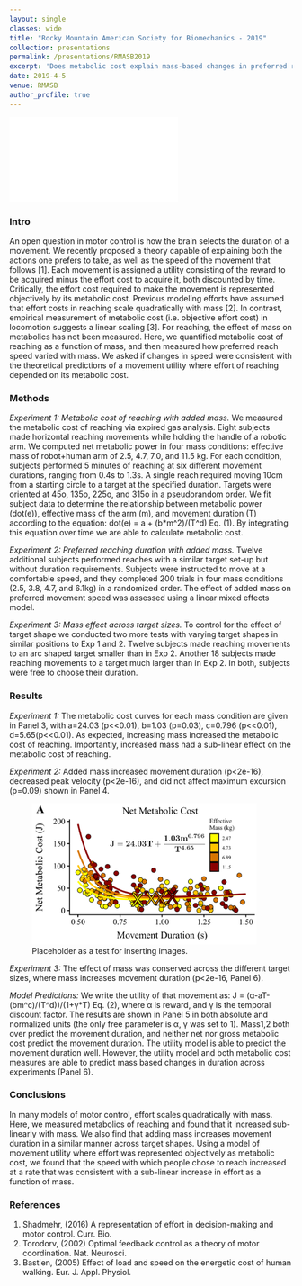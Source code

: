 ```yaml
---
layout: single
classes: wide
title: "Rocky Mountain American Society for Biomechanics - 2019"
collection: presentations
permalink: /presentations/RMASB2019
excerpt: 'Does metabolic cost explain mass-based changes in preferred reaching speed?'
date: 2019-4-5
venue: RMASB
author_profile: true
---
```

<embed src="/posters/RMASB2019_v3_black_orange.pdf" type="application/pdf"/>


### Intro

An open question in motor control is how the brain selects the duration of a movement. We recently proposed a theory capable of explaining both the actions one prefers to take, as well as the speed of the movement that follows [1]. Each movement is assigned a utility consisting of the reward to be acquired minus the effort cost to acquire it, both discounted by time. Critically, the effort cost required to make the movement is represented objectively by its metabolic cost. Previous modeling efforts have assumed that effort costs in reaching scale quadratically with mass [2]. In contrast, empirical measurement of metabolic cost (i.e. objective effort cost) in locomotion suggests a linear scaling [3]. For reaching, the effect of mass on metabolics has not been measured. Here, we quantified metabolic cost of reaching as a function of mass, and then measured how preferred reach speed varied with mass. We asked if changes in speed were consistent with the theoretical predictions of a movement utility where effort of reaching depended on its metabolic cost.

### Methods
*Experiment 1: Metabolic cost of reaching with added mass.* We measured the metabolic cost of reaching via expired gas analysis. Eight subjects made horizontal reaching movements while holding the handle of a robotic arm. We computed net metabolic power in four mass conditions: effective mass of robot+human arm of 2.5, 4.7, 7.0, and 11.5 kg. For each condition, subjects performed 5 minutes of reaching at six different movement durations, ranging from 0.4s to 1.3s. A single reach required moving 10cm from a starting circle to a target at the specified duration. Targets were oriented at 45o, 135o, 225o, and 315o in a pseudorandom order. We fit subject data to determine the relationship between metabolic power (dot(e)), effective mass of the arm (m), and movement duration (T) according to the equation: dot(e) = a + (b\*m^2)/(T^d) Eq. (1). By integrating this equation over time we are able to calculate metabolic cost.

*Experiment 2: Preferred reaching duration with added mass.* Twelve additional subjects performed reaches with a similar target set-up but without duration requirements. Subjects were instructed to move at a comfortable speed, and they completed 200 trials in four mass conditions (2.5, 3.8, 4.7, and 6.1kg) in a randomized order. The effect of added mass on preferred movement speed was assessed using a linear mixed effects model. 

*Experiment 3: Mass effect across target sizes.* To control for the effect of target shape we conducted two more tests with varying target shapes in similar positions to Exp 1 and 2. Twelve subjects made reaching movements to an arc shaped target smaller than in Exp 2. Another 18 subjects made reaching movements to a target much larger than in Exp 2. In both, subjects were free to choose their duration.

### Results

*Experiment 1:* The metabolic cost curves for each mass condition are given in Panel 3, with a=24.03 (p<<0.01), b=1.03 (p=0.03), c=0.796 (p<<0.01), d=5.65(p<<0.01). As expected, increasing mass increased the metabolic cost of reaching. Importantly, increased mass had a sub-linear effect on the metabolic cost of reaching. 

*Experiment 2:* Added mass increased movement duration (p<2e-16), decreased peak velocity (p<2e-16), and did not affect maximum excursion (p=0.09) shown in Panel 4.

<!-- [image-center](/images/RMASB2019/metpoweronly.png){: .align-center} -->
<figure class ="align-center" style = 'width: 400px'>
    <a href="/images/RMASB2019/metpoweronly.png"><img src="/images/RMASB2019/metpoweronly.png"></a>
    <figcaption>Placeholder as a test for inserting images.</figcaption>
</figure>


*Experiment 3:* The effect of mass was conserved across the different target sizes, where mass increases movement duration (p<2e-16, Panel 6). 

*Model Predictions:* We write the utility of that movement as: J = (α-aT-(bm^c)/(T^d))/(1+γ\*T) Eq. (2), where α is reward, and γ is the temporal discount factor.  The results are shown in Panel 5 in both absolute and normalized units (the only free parameter is α, γ was set to 1). Mass1,2 both over predict the movement duration, and neither net nor gross metabolic cost predict the movement duration. The utility model is able to predict the movement duration well. However, the utility model and both metabolic cost measures are able to predict mass based changes in duration across experiments (Panel 6).

### Conclusions
In many models of motor control, effort scales quadratically with mass. Here, we measured metabolics of reaching and found that it increased sub-linearly with mass. We also find that adding mass increases movement duration in a similar manner across target shapes. Using a model of movement utility where effort was represented objectively as metabolic cost, we found that the speed with which people chose to reach increased at a rate that was consistent with a sub-linear increase in effort as a function of mass.

### References
1.	Shadmehr, (2016) A representation of effort in decision-making and motor control. Curr. Bio.
2.	Torodorv, (2002) Optimal feedback control as a theory of motor coordination. Nat. Neurosci.
3.	Bastien, (2005) Effect of load and speed on the energetic cost of human walking. Eur. J. Appl. Physiol. 


<!-- 
This paper is about the number 1. The number 2 is left for future work.
<embed src="https://github.com/GBruening/GBruening.github.io/raw/master/images/arm_model/Full2.pdf" type="application/pdf" />

[Download paper here](http://academicpages.github.io/files/paper1.pdf)

Recommended citation: Your Name, You. (2009). "Paper Title Number 1." <i>Journal 1</i>. 1(1). -->